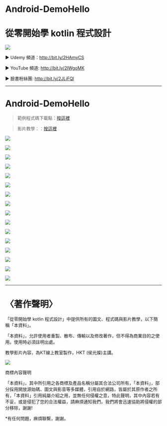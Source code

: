 Android-DemoHello 
===

# 從零開始學 kotlin 程式設計
![](https://i.imgur.com/wbyhsUH.jpg)

▶ Udemy 頻道：http://bit.ly/2HAmyCS

▶ YouTube 頻道: http://bit.ly/2IWgoMK

▶ 臉書粉絲團: http://bit.ly/2JLjFQl

---
# Android-DemoHello 
> 範例程式碼下載點：[按這裡](http://bit.ly/2qzaVE5)

> 影片教學：：[按這裡](http://bit.ly/2HAmyCS)

![](https://i.imgur.com/wausXCG.jpg)

![](https://i.imgur.com/uB74aqK.jpg)

![](https://i.imgur.com/E8lgx7b.jpg)

![](https://i.imgur.com/T2kyb76.jpg)

![](https://i.imgur.com/Y5nWEmS.jpg)

![](https://i.imgur.com/yuGVlFk.jpg)

![](https://i.imgur.com/cH5w8UC.jpg)

![](https://i.imgur.com/jGYQW23.jpg)

![](https://i.imgur.com/AjGAgwK.jpg)

![](https://i.imgur.com/IOoterv.jpg)

![](https://i.imgur.com/hUCjf4I.jpg)

![](https://i.imgur.com/l2TkUcD.jpg)

![](https://i.imgur.com/bcLFJA6.jpg)

![](https://i.imgur.com/KtGf7gp.jpg)

![](https://i.imgur.com/hUSHaxF.jpg)

![](https://i.imgur.com/FPPGfhU.jpg)

---


# 〈著作聲明〉
「從零開始學 kotlin 程式設計」中提供所有的圖文、程式碼與影片教學，以下簡稱「本資料」。

「本資料」，允許使用者重製、散布、傳輸以及修改著作，但不得為商業目的之使用。使用時必須註明出處。

教學影片內容，為KT線上教室製作，HKT (侯光燦)主講。


![](https://i.imgur.com/ePThGuF.png)


商標內容聲明

「本資料」，其中所引用之各商標及產品名稱分屬其合法公司所有，「本資料」，部分採用開放源始碼、圖文與影音等多媒體，引用自於網路，皆屬於其原作者之所有，「本資料」引用純屬介紹之用，並無任何侵權之意，特此聲明，其中內容若有不妥，或是侵犯了您的合法權益，請麻煩通知我們，我們將會迅速協助將侵權的部分移除，謝謝!

*有任何問題，麻煩聯繫，謝謝。
